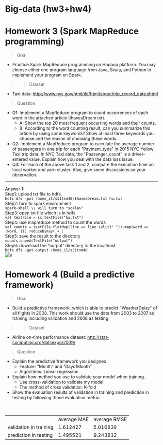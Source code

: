 # Big-data (hw3+hw4)

# Homework 3 (Spark MapReduce programming)

> Goal
* Practice Spark MapReduce programming on Hadoop platform. You may choose either one program language from Java, Scala, and Python to implement your program on Spark.
>> Dataset
* Taxi data: http://www.nyc.gov/html/tlc/html/about/trip_record_data.shtml
> Question
* Q1: Implement a MapReduce program to count occurrences of each word in the attached article (IhaveaDream.txt).
  * A: Show the top 20 most frequent occurring words and their counts.
  * B: According to the word counting result, can you summarize this article by using some keywords? Show at least three keywords you choose and the reason of choosing these words.
* Q2: Implement a MapReduce program to calculate the average number of passengers in one trip for each "Payment_type" in 2015 NYC Yellow Taxi trip data. In NYC Taxi data, the "Passenger_count" is a driver-entered value. Explain how you deal with the data loss issue.
* Q3: For each of the above task 1 and 2, compare the execution time on local worker and yarn cluster. Also, give some discussions on your observation.
***
Answer 1:   
Step1: upload txt file to hdfs.   
`hdfs dfs -put /home_il/s31tsm40/IhaveaDream.txt hw.txt`   
Step2: turn to spark environment   
`spark-shell \\ will turn to "scala>"`   
Step3: open txt file which is in hdfs   
`val textFile = sc.textFile("hw.txt")`   
Step4: use mapreduce method to count the words   
`val counts = textFile.flatMap(line => line.split(" ")).map(word => (word, 1)).reduceByKey(_+_)`   
Step5: save the result to the directory   
`counts.saveAsTextFile("output")`   
Step6: download the “output” directory to the localhost   
`hdfs dfs -get output /home_il/s31tsm40`   
![a](https://i.imgur.com/wAEGcWF.jpg])

# Homework 4 (Build a predictive framework)

> Goal
* Build a predictive framework, which is able to predict "WeatherDelay" of all flights in 2008. This work should use the data from 2003 to 2007 as training including validation and 2008 as testing.
>> Dataset
* Airline on-time performance dataset: http://stat-computing.org/dataexpo/2009/
> Question
* Explain the predictive framework you designed.
  * Feature: “Month” and “DayofMonth” 
  * Algorithms: Linear regression.
* Explain how method you use to validate your model when training.
  * Use cross-validation to validate my model 
  * The method of cross validation: K-fold
* Show the evaluation results of validation in training and prediction in testing  by following those evaluation metric:
<table>
　<tr>
    <td> </td>
　  <td>average MAE</td>
    <td>average RMSE</td>
　</tr>
 <tr>
    <td>validation in training</td>
　  <td>1.612427</td>
    <td>5.016839</td>
　</tr>
 <tr>
    <td>prediction in testing</td>
　  <td>1.495521</td>
    <td>9.243812</td>
　</tr>
</table>
